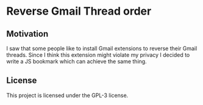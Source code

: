# Reverse Gmail Thread order

## Motivation

I saw that some people like to install Gmail extensions to reverse their Gmail threads.
Since I think this extension might violate my privacy I decided to write a JS bookmark which can achieve the same thing.


## License

This project is licensed under the GPL-3 license.
